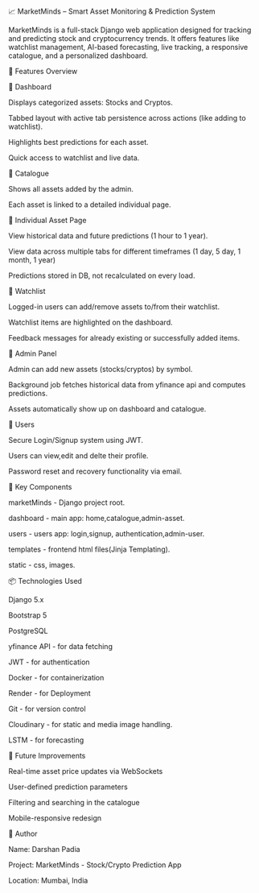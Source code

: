 📈 MarketMinds – Smart Asset Monitoring & Prediction System

MarketMinds is a full-stack Django web application designed for tracking and predicting stock and cryptocurrency trends. It offers features like watchlist management, AI-based forecasting, live tracking, a responsive catalogue, and a personalized dashboard.

🚀 Features Overview

🔹 Dashboard

Displays categorized assets: Stocks and Cryptos.

Tabbed layout with active tab persistence across actions (like adding to watchlist).

Highlights best predictions for each asset.

Quick access to watchlist and live data.


🔹 Catalogue

Shows all assets added by the admin.

Each asset is linked to a detailed individual page.


🔹 Individual Asset Page

View historical data and future predictions (1 hour to 1 year).

View data across multiple tabs for different timeframes (1 day, 5 day, 1 month, 1 year)

Predictions stored in DB, not recalculated on every load.


🔹 Watchlist

Logged-in users can add/remove assets to/from their watchlist.

Watchlist items are highlighted on the dashboard.

Feedback messages for already existing or successfully added items.


🔹 Admin Panel

Admin can add new assets (stocks/cryptos) by symbol.

Background job fetches historical data from yfinance api and computes predictions.

Assets automatically show up on dashboard and catalogue.


🔹 Users

Secure Login/Signup system using JWT.

Users can view,edit and delte their profile.

Password reset and recovery functionality via email.


📁 Key Components

marketMinds - Django project root.

dashboard - main app: home,catalogue,admin-asset.

users - users app: login,signup, authentication,admin-user.

templates - frontend html files(Jinja Templating).

static - css, images.


📦 Technologies Used

Django 5.x

Bootstrap 5

PostgreSQL

yfinance API - for data fetching

JWT - for authentication

Docker - for containerization

Render - for Deployment

Git - for version control

Cloudinary - for static and media image handling.

LSTM - for forecasting


📌 Future Improvements

Real-time asset price updates via WebSockets

User-defined prediction parameters

Filtering and searching in the catalogue

Mobile-responsive redesign


👤 Author

Name: Darshan Padia

Project: MarketMinds - Stock/Crypto Prediction App

Location: Mumbai, India
